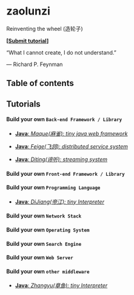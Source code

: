# zaolunzi
Reinventing the wheel (造轮子)

**[[Submit tutorial](https://github.com/selectbook/zaolunzi/issues/new)]**

“What I cannot create, I do not understand.”

― Richard P. Feynman

## Table of contents

## Tutorials

#### Build your own `Back-end Framework / Library`

* [**Java**: _Maque(麻雀): tiny java web framework_](https://github.com/selectbook/zaolunzi/tree/main/maque)

* [**Java**: _Feige(飞鸽): distributed service system_](https://github.com/selectbook/zaolunzi/tree/main/feige)

* [**Java**: _Diting(谛听): streaming system_](https://github.com/selectbook/zaolunzi/tree/main/diting)

#### Build your own `Front-end Framework / Library`

#### Build your own `Programming Language`

* [**Java**: _DiJiang(帝江): tiny Interpreter_](https://github.com/selectbook/zaolunzi/tree/main/dijiang)

#### Build your own `Network Stack`

#### Build your own `Operating System`

#### Build your own `Search Engine`

#### Build your own `Web Server`

#### Build your own `other middleware`

* [**Java**: _Zhangyu(章鱼): tiny Interpreter_](https://github.com/selectbook/zaolunzi/tree/main/zhangyu)

